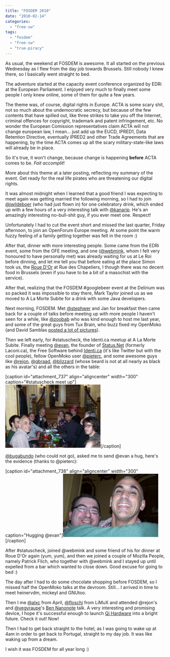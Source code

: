 ```yaml
---
title: "FOSDEM 2010"
date: "2010-02-14"
categories: 
  - "free-sw"
tags: 
  - "fosdem"
  - "free-sw"
  - "true-piracy"
---
```


As usual, the weekend at FOSDEM is awesome. It all started on the previous Wednesday as I flew from the day job towards Brussels. Still nobody I knew there, so I basically went straight to bed.

The adventure started at the capacity event conference organized by EDRi at the European Parliament. I enjoyed very much to finally meet some people I only knew online, some of them for quite a few years.

The theme was, of course, digital rights in Europe. ACTA is some scary shit, not so much about the undemocratic secrecy, but because of the few contents that have spilled out, like three strikes to take you off the Internet, criminal offences for copyright, trademark and patent infringement, etc. No wonder the European Comission representatives claim ACTA will not change european law, I mean... just add up the EUCD, IPRED1, Data Retention Directive, eventually IPRED2 and other Trade Agreements that are happening, by the time ACTA comes up all the scary military-state-like laws will already be in place.

So it's true, it won't change, because change is happening **before** ACTA comes to be. _Fait accomplit_!

More about this theme at a later posting, reflecting my summary of the event. Get ready for the real life pirates who are threatening our digital rights.

It was almost midnight when I learned that a good friend I was expecting to meet again was getting married the following morning, so I had to join [@jwildeboer](http://identi.ca/jwildeboer) (who had just flown in) for one celebratory drink, which ended up with a few hours of a very interesting talk with [@kanarip](http://identi.ca/kanarip). He's an amazingly interesting no-bull-shit guy, if you ever meet one. Respect!

Unfortunately I had to cut the event short and missed the last quarter, Friday afternoon, to join an OpenForum Europe meeting. At some point the warm fuzzy feeling of a family getting together was felt in the room :)

After that, dinner with more interesting people. Some came from the EDRi event, some from the OFE meeting, and one ([@webmink](http://identi.ca/webmink), whom I felt very honoured to have personally met) was already waiting for us at Le Roi  before dinning, and let me tell you that before eating at the place Simon took us, the [Roue D'Or](http://www2.resto.be/rouedor/) at Rue des Chapeliers, I though there was no decent food in Brussels (even if you have to be a bit of a masochist with the service).

After that, realizing that the FOSDEM #googlebeer event at the Delirium was so packed it was impossible to stay there, Mark Taylor joined us as we moved to A La Morte Subite for a drink with some Java developers.

Next morning, FOSDEM. Met [@stephwer](http://identi.ca/stephwer) and Jan for breakfast then came back for a couple of talks before meeting up with more people I haven't seen for a while, like [@zoobab](http://identi.ca/zoobab) who was kind enough to host me last year, and some of the great guys from Tux Brain, who buzz fixed my OpenMoko (and David Samblas [posted a lot of pictures](http://www.tuxbrain.com/en/content/fosdem2010-desde-dentro-en-un-rinc%C3%B3n)).

Then we left early, for #statuscheck, the Identi.ca meetup at A La Morte Subite. Finally meeting [@evan](http://identi.ca/evan), the founder of [Status.Net](http://status.net/) (formerly Laconi.ca), the Free Software behind [Identi.ca](http://identi.ca) (it's like Twitter but with the cool people), fellow OpenMoko user [@pieterc](http://identi.ca/pieterc), and some awesome guys like [@rejon](http://identi.ca/rejon), [@gbraad](http://identi.ca/gbraad), [@blizzard](http://identi.ca/blizzard) (whose beard is not at all nearly as black as his avatar's) and all the others in the table:

\[caption id="attachment\_737" align="aligncenter" width="300" caption="#statuscheck meet up"\][![#statuscheck meet up](images/100_2151-300x199.jpg "#statuscheck meet up")](http://blog.1407.org/wp-content/uploads/2010/02/100_2151.jpg)\[/caption\]

[@bugabundo](http://identi.ca/bugabundo) (who could not go), asked me to send @evan a hug, here's the evidence (thanks to @pieterc):

\[caption id="attachment\_738" align="aligncenter" width="300" caption="Hugging @evan"\][![Hugging @evan](images/100_2152-300x199.jpg "Hugging @evan")](http://blog.1407.org/wp-content/uploads/2010/02/100_2152.jpg)\[/caption\]

After #statuscheck, joined @webmink and some friend of his for dinner at Roue D'Or again (yum, yum), and then we joined a couple of Mozilla People, namely Patrick Flich, who together with @webmink and I stayed up until expelled from a bar which wanted to close down. Good excuse for going to bed :)

The day after I had to do some chocolate shopping before FOSDEM, so I missed half the OpenMoko talks at the devroom. Still... I arrived in time to meet heinervdm, mickeyl and GNUtoo.

Then I me [@alxc](http://identi.ca/alxc) from April, [@floschi](http://identi.ca/floschi) from LiMuX and attended @rejon's and [@vegyraupe](http://identi.ca/vegyraupe)'s [Ben Nanonote](http://www.qi-hardware.com/products/ben-nanonote/) talk. A very interesting and promising device, I hope it's successful enough to launch [Qi Hardware](http://www.qi-hardware.com/) into a bright future. Check it out! Now!

Then I had to get back straight to the hotel, as I was going to wake up at 4am in order to get back to Portugal, straight to my day job. It was like waking up from a dream.

I wish it was FOSDEM for all year long :)
